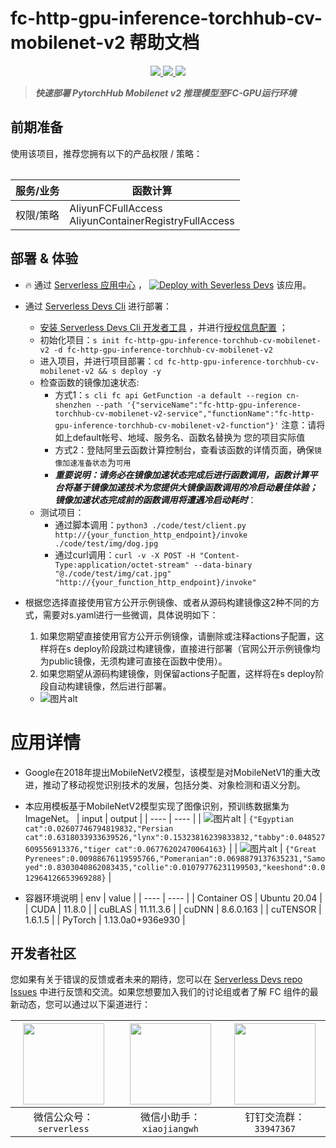 # fc-http-gpu-inference-torchhub-cv-mobilenet-v2 帮助文档

<p align="center" class="flex justify-center">
    <a href="https://www.serverless-devs.com" class="ml-1">
    <img src="http://editor.devsapp.cn/icon?package=fc-http-gpu-inference-torchhub-cv-mobilenet-v2&type=packageType">
  </a>
  <a href="http://www.devsapp.cn/details.html?name=fc-http-gpu-inference-torchhub-cv-mobilenet-v2" class="ml-1">
    <img src="http://editor.devsapp.cn/icon?package=fc-http-gpu-inference-torchhub-cv-mobilenet-v2&type=packageVersion">
  </a>
  <a href="http://www.devsapp.cn/details.html?name=fc-http-gpu-inference-torchhub-cv-mobilenet-v2" class="ml-1">
    <img src="http://editor.devsapp.cn/icon?package=fc-http-gpu-inference-torchhub-cv-mobilenet-v2&type=packageDownload">
  </a>
</p>

<description>

> ***快速部署 PytorchHub Mobilenet v2 推理模型至FC-GPU运行环境***

</description>

<table>

## 前期准备
使用该项目，推荐您拥有以下的产品权限 / 策略：

| 服务/业务 | 函数计算 |     
| --- |  --- |   
| 权限/策略 | AliyunFCFullAccess</br>AliyunContainerRegistryFullAccess |     


</table>

<codepre id="codepre">



</codepre>

<deploy>

## 部署 & 体验

<appcenter>

- :fire: 通过 [Serverless 应用中心](https://fcnext.console.aliyun.com/applications/create?template=fc-http-gpu-inference-torchhub-cv-mobilenet-v2) ，
[![Deploy with Severless Devs](https://img.alicdn.com/imgextra/i1/O1CN01w5RFbX1v45s8TIXPz_!!6000000006118-55-tps-95-28.svg)](https://fcnext.console.aliyun.com/applications/create?template=fc-http-gpu-inference-torchhub-cv-mobilenet-v2)  该应用。 

</appcenter>

- 通过 [Serverless Devs Cli](https://www.serverless-devs.com/serverless-devs/install) 进行部署：
    - [安装 Serverless Devs Cli 开发者工具](https://www.serverless-devs.com/serverless-devs/install) ，并进行[授权信息配置](https://www.serverless-devs.com/fc/config) ；
    - 初始化项目：`s init fc-http-gpu-inference-torchhub-cv-mobilenet-v2 -d fc-http-gpu-inference-torchhub-cv-mobilenet-v2`   
    - 进入项目，并进行项目部署：`cd fc-http-gpu-inference-torchhub-cv-mobilenet-v2 && s deploy -y`
    - 检查函数的镜像加速状态:
        - 方式1：`s cli fc api GetFunction -a default --region cn-shenzhen --path '{"serviceName":"fc-http-gpu-inference-torchhub-cv-mobilenet-v2-service","functionName":"fc-http-gpu-inference-torchhub-cv-mobilenet-v2-function"}'` 注意：请将如上default帐号、地域、服务名、函数名替换为
您的项目实际值
        - 方式2：登陆阿里云函数计算控制台，查看该函数的详情页面，确保`镜像加速准备状态`为`可用`
        - ***重要说明：请务必在镜像加速状态完成后进行函数调用，函数计算平台将基于镜像加速技术为您提供大镜像函数调用的冷启动最佳体验；镜像加速状态完成前的函数调用将遭遇冷启动耗时***：
    - 测试项目：
        - 通过脚本调用：`python3 ./code/test/client.py http://{your_function_http_endpoint}/invoke ./code/test/img/dog.jpg`
        - 通过curl调用：`curl -v -X POST -H "Content-Type:application/octet-stream" --data-binary "@./code/test/img/cat.jpg" "http://{your_function_http_endpoint}/invoke"`

- 根据您选择直接使用官方公开示例镜像、或者从源码构建镜像这2种不同的方式，需要对s.yaml进行一些微调，具体说明如下：
    1. 如果您期望直接使用官方公开示例镜像，请删除或注释actions子配置，这样将在s deploy阶段跳过构建镜像，直接进行部署（官网公开示例镜像均为public镜像，无须构建可直接在函数中使用）。
    2. 如果您期望从源码构建镜像，则保留actions子配置，这样将在s deploy阶段自动构建镜像，然后进行部署。
    - ![图片alt](https://github.com/devsapp/start-fc-gpu/blob/main/materials/s_yaml_config.png?raw=true)

</deploy>

<appdetail id="flushContent">

# 应用详情

- Google在2018年提出MobileNetV2模型，该模型是对MobileNetV1的重大改进，推动了移动视觉识别技术的发展，包括分类、对象检测和语义分割。
- 本应用模板基于MobileNetV2模型实现了图像识别，预训练数据集为ImageNet。
| input | output |
|  ----  | ----  |
| ![图片alt](https://github.com/devsapp/start-fc-gpu/blob/main/materials/dog.jpg?raw=true) | ```{"Egyptian cat":0.02607746794819832,"Persian cat":0.6318033933639526,"lynx":0.15323816239833832,"tabby":0.048527609556913376,"tiger cat":0.06776202470064163}``` |
| ![图片alt](https://github.com/devsapp/start-fc-gpu/blob/main/materials/cat.jpg?raw=true) | ```{"Great Pyrenees":0.00988676119595766,"Pomeranian":0.0698879137635231,"Samoyed":0.8303040862083435,"collie":0.01079776231199503,"keeshond":0.012964126653969288}``` |

- 容器环境说明
|  env   |  value  |
|  ----  | ----  |
| Container OS | Ubuntu 20.04 |
| CUDA  | 11.8.0 |
| cuBLAS  | 11.11.3.6 |
| cuDNN	  | 8.6.0.163 |
| cuTENSOR  | 1.6.1.5 |
| PyTorch | 1.13.0a0+936e930 |

</appdetail>

<devgroup>

## 开发者社区

您如果有关于错误的反馈或者未来的期待，您可以在 [Serverless Devs repo Issues](https://github.com/serverless-devs/serverless-devs/issues) 中进行反馈和交流。如果您想要加入我们的讨论组或者了解 FC 组件的最新动态，您可以通过以下渠道进行：

<p align="center">

| <img src="https://serverless-article-picture.oss-cn-hangzhou.aliyuncs.com/1635407298906_20211028074819117230.png" width="130px" > | <img src="https://serverless-article-picture.oss-cn-hangzhou.aliyuncs.com/1635407044136_20211028074404326599.png" width="130px" > | <img src="https://serverless-article-picture.oss-cn-hangzhou.aliyuncs.com/1635407252200_20211028074732517533.png" width="130px" > |
|--- | --- | --- |
| <center>微信公众号：`serverless`</center> | <center>微信小助手：`xiaojiangwh`</center> | <center>钉钉交流群：`33947367`</center> | 

</p>

</devgroup>

